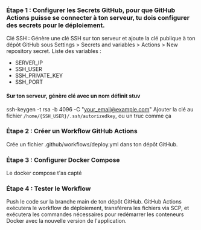 ### Étape 1 : Configurer les Secrets GitHub, pour que GitHub Actions puisse se connecter à ton serveur, tu dois configurer des secrets pour le déploiement.

Clé SSH : Génère une clé SSH sur ton serveur et ajoute la clé publique à ton dépôt GitHub sous Settings > Secrets and variables > Actions > New repository secret.
Liste des variables : 
- SERVER_IP
- SSH_USER
- SSH_PRIVATE_KEY
- SSH_PORT

#### Sur ton serveur, génère clé avec un nom définit stuv
ssh-keygen -t rsa -b 4096 -C "your_email@example.com"
Ajouter la clé au fichier `/home/{SSH_USER}/.ssh/autorizedkey`, ou un truc comme ça

### Étape 2 : Créer un Workflow GitHub Actions
Crée un fichier .github/workflows/deploy.yml dans ton dépôt GitHub.


### Étape 3 : Configurer Docker Compose
Le docker compose t'as capté

### Étape 4 : Tester le Workflow
Push le code sur la branche main de ton dépôt GitHub.
GitHub Actions exécutera le workflow de déploiement, transférera les fichiers via SCP, et exécutera les commandes nécessaires pour redémarrer les conteneurs Docker avec la nouvelle version de l'application.







